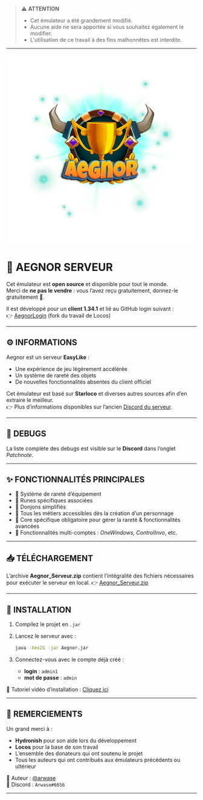 > ⚠️ **ATTENTION**
> - Cet émulateur a été grandement modifié.  
> - Aucune aide ne sera apportée si vous souhaitez également le modifier.  
> - L'utilisation de ce travail à des fins malhonnêtes est interdite.  

---

![Logo](./aegnorlogo.png)

# 🐉 AEGNOR SERVEUR

Cet émulateur est **open source** et disponible pour tout le monde.  
Merci de **ne pas le vendre** : vous l’avez reçu gratuitement, donnez-le gratuitement 🤗.  

Il est développé pour un **client 1.34.1** et lié au GitHub login suivant :  
👉 [AegnorLogin](https://github.com/arwase/aegnor_loginV2) (fork du travail de Locos)

---

## ⚙️ INFORMATIONS

Aegnor est un serveur **EasyLike** :  
- Une expérience de jeu légèrement accélérée  
- Un système de rareté des objets  
- De nouvelles fonctionnalités absentes du client officiel  

Cet émulateur est basé sur **Starloco** et diverses autres sources afin d’en extraire le meilleur.  
👉 Plus d’informations disponibles sur l’ancien [Discord du serveur](https://discord.com/invite/f2cNEZ2cev).

---

## 🐞 DEBUGS

La liste complète des debugs est visible sur le **Discord** dans l’onglet *Patchnote*.

---

## ✨ FONCTIONNALITÉS PRINCIPALES

- 🔹 Système de rareté d’équipement  
- 🔹 Runes spécifiques associées  
- 🔹 Donjons simplifiés  
- 🔹 Tous les métiers accessibles dès la création d’un personnage  
- 🔹 Core spécifique obligatoire pour gérer la rareté & fonctionnalités avancées  
- 🔹 Fonctionnalités multi-comptes : *OneWindows, ControlInvo*, etc.  

---

## 📥 TÉLÉCHARGEMENT

L’archive **Aegnor_Serveur.zip** contient l’intégralité des fichiers nécessaires pour exécuter le serveur en local.
👉 [Aegnor_Serveur.zip](https://mega.nz/file/GFZhXQ7L#r9-qOuBxayiz0oUXc65SHHbQrkVybgL6EFaEl-ZRKUA) 

---

## 🚀 INSTALLATION

1. Compilez le projet en `.jar`  
2. Lancez le serveur avec :  

   ```bash
   java -Xmx2G -jar Aegnor.jar
   ```
3. Connectez-vous avec le compte déjà créé :  
   - **login** : `admin1`  
   - **mot de passe** : `admin`  

🎥 Tutoriel vidéo d’installation : [Cliquez ici](https://youtu.be/06tjFmFvEkk)

---

## 🙏 REMERCIEMENTS

Un grand merci à :  
- **Hydronish** pour son aide lors du développement  
- **Locos** pour la base de son travail
- L’ensemble des donateurs qui ont soutenu le projet  
- Tous les auteurs qui ont contribués aux émulateurs précédents ou ultérieur

👤 Auteur : [@arwase](https://github.com/arwase)  
💬 Discord : `Arwase#6656`

---
